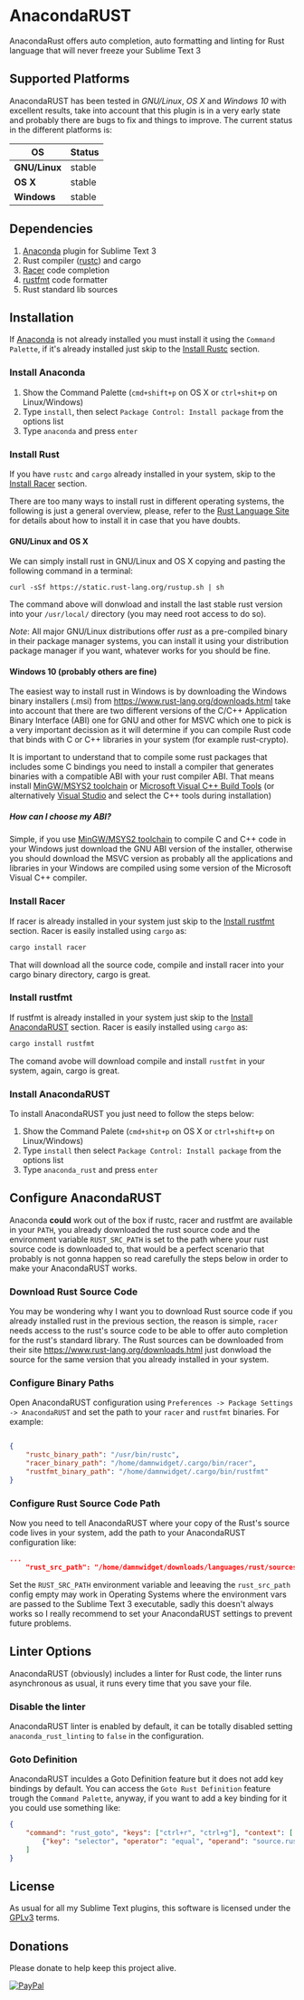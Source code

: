 # AnacondaRUST

AnacondaRust offers auto completion, auto formatting and linting for Rust language that will never freeze your Sublime Text 3

## Supported Platforms

AnacondaRUST has been tested in *GNU/Linux*, *OS X* and *Windows 10* with excellent results, take into account that this plugin
is in a very early state and probably there are bugs to fix and things to improve. The current status in the different platforms
is:

| OS | Status |
| --- | --- |
| **GNU/Linux** | stable |
| **OS X** | stable |
| **Windows** | stable |

## Dependencies

1. [Anaconda](https://github.com/DamnWidget/anaconda) plugin for Sublime Text 3
2. Rust compiler ([rustc](https://www.rust-lang.org/)) and cargo
3. [Racer](https://github.com/phildawes/racer) code completion
4. [rustfmt](https://github.com/rust-lang-nursery/rustfmt) code formatter
5. Rust standard lib sources

## Installation

If [Anaconda](https://gitub.com/DamnWidget/anaconda) is not already installed you must install it using the `Command Palette`,
if it's already installed just skip to the [Install Rustc](https://github.com/DamnWidget/anaconda_rust#install-rust) section.

### Install Anaconda

1. Show the Command Palette (`cmd+shift+p` on OS X or `ctrl+shit+p` on Linux/Windows)
2. Type `install`, then select `Package Control: Install package` from the options list
3. Type `anaconda` and press `enter`

### Install Rust

If you have `rustc` and `cargo` already installed in your system, skip to the [Install Racer](https://github.com/DamnWidget/anaconda_rust#install-racer)
section.

There are too many ways to install rust in different operating systems, the following is just a general overview, please,
refer to the [Rust Language Site](https://www.rust-lang.org/) for details about how to install it in case that you have
doubts.

#### GNU/Linux and OS X

We can simply install rust in GNU/Linux and OS X copying and pasting the following command in a terminal:

`curl -sSf https://static.rust-lang.org/rustup.sh | sh`

The command above will donwload and install the last stable rust version into your `/usr/local/` directory (you may need root access
to do so).

*Note*: All major GNU/Linux distributions offer *rust* as a pre-compiled binary in their package manager systems, you can install it
using your distribution package manager if you want, whatever works for you should be fine.

#### Windows 10 (probably others are fine)

The easiest way to install rust in Windows is by downloading the Windows binary installers (.msi) from https://www.rust-lang.org/downloads.html
take into account that there are two different versions of the C/C++ Application Binary Interface (ABI) one for GNU and other for MSVC
which one to pick is a very important decission as it will determine if you can compile Rust code that binds with C or C++ libraries
in your system (for example rust-crypto).

It is important to understand that to compile some rust packages that includes some C bindings you need to install a compiler that
generates binaries with a compatible ABI with your rust compiler ABI. That means install [MinGW/MSYS2 toolchain](https://msys2.github.io/) or
[Microsoft Visual C++ Build Tools](http://go.microsoft.com/fwlink/?LinkId=691126) (or alternatively [Visual Studio](https://www.visualstudio.com/downloads/)
and select the C++ tools during installation)

##### How can I choose my ABI?

Simple, if you use [MinGW/MSYS2 toolchain](https://msys2.github.io/) to compile C and C++ code in your Windows just download the GNU ABI version of the installer,
otherwise you should download the MSVC version as probably all the applications and libraries in your Windows are compiled using some
version of the Microsoft Visual C++ compiler.

### Install Racer

If racer is already installed in your system just skip to the [Install rustfmt](https://github.com/DamnWidget/anaconda_rust#install-rustfmt)
section. Racer is easily installed using `cargo` as:

```bash
cargo install racer
```

That will download all the source code, compile and install racer into your cargo binary directory, cargo is great.

### Install rustfmt

If rustfmt is already installed in your system just skip to the [Install AnacondaRUST](https://github.com/DamnWidget/anaconda_rust#install-anacondarust)
section. Racer is easily installed using `cargo` as:

```bash
cargo install rustfmt
```

The comand avobe will download compile and install `rustfmt` in your system, again, cargo is great.

### Install AnacondaRUST

To install AnacondaRUST you just need to follow the steps below:

1. Show the Command Palete (`cmd+shit+p` on OS X or `ctrl+shift+p` on Linux/Windows)
2. Type `install` then select `Package Control: Install package` from the options list
3. Type `anaconda_rust` and press `enter`

## Configure AnacondaRUST

Anaconda **could** work out of the box if rustc, racer and rustfmt are available in your `PATH`, you already downloaded the rust source
code and the environment variable `RUST_SRC_PATH` is set to the path where your rust source code is downloaded to, that would be a
perfect scenario that probably is not gonna happen so read carefully the steps below in order to make your AnacondaRUST works.

### Download Rust Source Code

You may be wondering why I want you to download Rust source code if you already installed rust in the previous section, the reason is
simple, `racer` needs access to the rust's source code to be able to offer auto completion for the rust's standard library. The Rust
sources can be downloaded from their site https://www.rust-lang.org/downloads.html just donwload the source for the same version that
you already installed in your system.

### Configure Binary Paths

Open AnacondaRUST configuration using `Preferences -> Package Settings -> AnacondaRUST` and set the path to your `racer` and `rustfmt`
binaries. For example:

```json

{
	"rustc_binary_path": "/usr/bin/rustc",
	"racer_binary_path": "/home/damnwidget/.cargo/bin/racer",
	"rustfmt_binary_path": "/home/damnwidget/.cargo/bin/rustfmt"
}
```

### Configure Rust Source Code Path

Now you need to tell AnacondaRUST where your copy of the Rust's source code lives in your system, add the path to your AnacondaRUST
configuration like:

```json
...
	"rust_src_path": "/home/damnwidget/downloads/languages/rust/sources/1.8.0/src",
```

Set the `RUST_SRC_PATH` environment variable and leeaving the `rust_src_path` config empty may work in Operating Systems where the
environment vars are passed to the Sublime Text 3 executable, sadly this doesn't always works so I really recommend to set your
AnacondaRUST settings to prevent future problems.

## Linter Options

AnacondaRUST (obviously) includes a linter for Rust code, the linter runs asynchronous as usual, it runs every time that you save your file.

### Disable the linter

AnacondaRUST linter is enabled by default, it can be totally disabled setting `anaconda_rust_linting` to `false` in the configuration.

### Goto Definition

AnacondaRUST inculdes a Goto Definition feature but it does not add key bindings by default. You can access the `Goto Rust Definition`
feature trough the `Command Palette`, anyway, if you want to add a key binding for it you could use something like:

```json
{
	"command": "rust_goto", "keys": ["ctrl+r", "ctrl+g"], "context": [
		{"key": "selector", "operator": "equal", "operand": "source.rust"}
	]
}
```

## License

As usual for all my Sublime Text plugins, this software is licensed under the [GPLv3](https://github.com/DamnWidget/anaconda_rust/blob/master/LICENSE) terms.


## Donations

Please donate to help keep this project alive.

[![PayPal][paypal-donate-image]][paypal-donate-link]

[paypal-donate-image]: https://www.paypalobjects.com/en_US/i/btn/btn_donate_SM.gif
[paypal-donate-link]: https://www.paypal.com/cgi-bin/webscr?cmd=_donations&business=KP7PAHR962UGG&lc=US&currency_code=EUR&bn=PP%2dDonationsBF%3abtn_donate_SM%2egif%3aNonHosted
